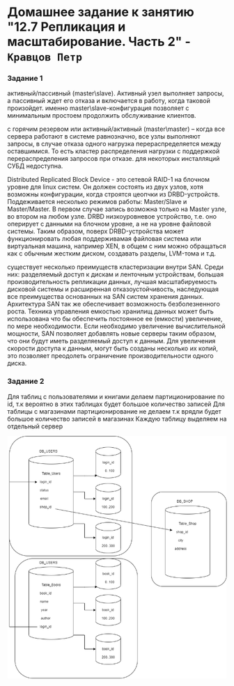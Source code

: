 # Домашнее задание к занятию "12.7 Репликация и масштабирование. Часть 2" - `Кравцов Петр`

### Задание 1
активный/пассивный (master\slave). 
Активный узел выполняет запросы, а пассивный ждет его отказа и включается в работу, когда таковой произойдет. 
именно master\slave-конфигурация позволяет с минимальным простоем продолжить обслуживание клиентов.

с горячим резервом или активный/активный (master\master) – когда все сервера работают в системе равнозначно, 
все узлы выполняют запросы, в случае отказа одного нагрузка перераспределяется между оставшимися. 
То есть кластер распределения нагрузки с поддержкой перераспределения запросов при отказе. 
для некоторых инсталляций СУБД недоступна. 

Distributed Replicated Block Device - это сетевой RAID-1 на блочном уровне для linux систем. 
Он должен состоять из двух узлов, хотя возможны конфигурации, когда строятся цеопчки из DRBD-устройств. 
Поддеживается несколько режимов работы: Master/Slave и Master/Master. В первом случае запись возможна 
только на Master узле, во втором на любом узле. DRBD низкоуровневое устройство, 
т.е. оно оперирует с данными на блочном уровне, а не на уровне файловой системы. 
Таким образом, поверх DRBD-устройства может функционировать любая поддерживамая файловая система или виртуальная машина, 
например XEN, в общем с ним можно обращаться как с обычным жестким диском, создавать разделы, LVM-тома и т.д.


существует несколько преимуществ кластеризации внутри SAN. Среди них: разделяемый доступ к дискам и ленточным устройствам, 
большая производительность репликации данных, лучшая масштабируемость дисковой системы и расширенная отказоустойчивость, 
наследующая все преимущества основанных на SAN систем хранения данных.
Архитектура SAN так же обеспечивает возможность безболезненного роста. Техника управления емкостью хранилищ данных может быть использована что бы обеспечить постоянное ее (емкости) 
увеличение, по мере необходимости. Если необходимо увеличение вычислительной мощности, SAN позволяет добавлять новые серверы таким образом, 
что они будут иметь разделяемый доступ к данным. Для увеличения скорости доступа к данным, могут быть созданы несколько их копий, это позволяет преодолеть ограничение производительности одного диска.


### Задание 2
Для таблиц с пользователями и книгами делаем партиционирование по id, т.к вероятно в этих таблицах будет большое количество записей
Для таблицы с магазинами партиционирование не делаем т.к врядли будет большое количество записей в магазинах
Каждую таблицу выделяем на отдельный сервер

![Диаграмма](https://github.com/kravtsovpeter/netology-hw/blob/main/img/12_07_01.png)


